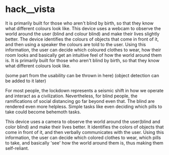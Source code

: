# hack__vista
It is primarily built for those who aren't blind by birth, so that they know what different colours look like.
This device uses a webcam to observe the world around the user (blind and colour blind) and make their lives 
slightly better. The device identifies the colours of objects that come in front of it, and then using a speaker
the colours are told to the user. Using this information, the user can decide which coloured clothes to wear, 
how their room looks and basically get an intuitive feel of how the world around them is.
It is primarily built for those who aren't blind by birth, so that they know what different colours look like.

(some part from the usability can be thrown in here)
(object detection can be added to it later)

For most people, the lockdown represents a seismic shift in how we operate and interact as a civilization. 
Nevertheless, for blind people, the ramifications of social distancing go far beyond even that. 
The blind are rendered even more helpless. Simple tasks like even deciding which pills to take could become 
behemoth tasks.

This device uses a camera to observe the world around the user(blind and color blind) and make their lives better.
 It identifies the colors of objects that come in front of it, and then verbally communicates with the user. 
Using this information, the user can decide which colored clothes to wear,  which pills to take, and basically 
'see' how the world around them is, thus making them self-reliant.

